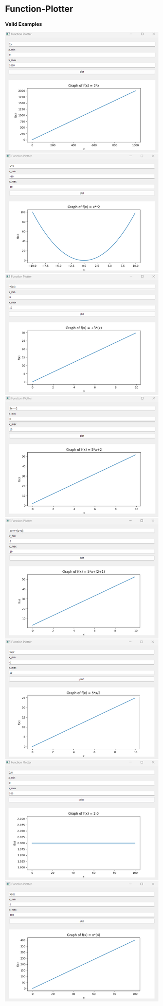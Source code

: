 # Function-Plotter


### Valid Examples
![](/Valid_Examples/1.png)
![](/Valid_Examples/2.png)
![](/Valid_Examples/3.png)
![](/Valid_Examples/4.png)
![](/Valid_Examples/5.png)
![](/Valid_Examples/6.png)
![](/Valid_Examples/7.png)
![](/Valid_Examples/8.png)



